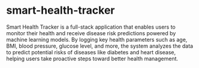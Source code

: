 # smart-health-tracker
Smart Health Tracker is a full-stack application that enables users to monitor their health and receive disease risk predictions powered by machine learning models. By logging key health parameters such as age, BMI, blood pressure, glucose level, and more, the system analyzes the data to predict potential risks of diseases like diabetes and heart disease, helping users take proactive steps toward better health management.

